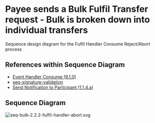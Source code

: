 # Payee sends a Bulk Fulfil Transfer request - Bulk is broken down into individual transfers

Sequence design diagram for the Fulfil Handler Consume Reject/Abort process

## References within Sequence Diagram

* [Event Handler Consume (9.1.0)](../../central-event-processor/9.1.0-event-handler-placeholder.md)
* [seq-signature-validation](../../central-event-processor/signature-validation.md)
* [Send Notification to Participant (1.1.4.a)](1.1.4.a-send-notification-to-participant.md)

## Sequence Diagram

![seq-bulk-2.2.2-fulfil-handler-abort.svg](../assets/diagrams/sequence/seq-bulk-2.2.2-fulfil-handler-abort.svg)

